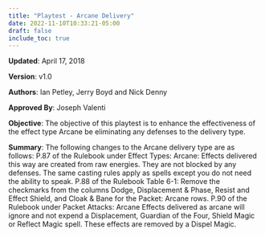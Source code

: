 ```yaml
---
title: "Playtest - Arcane Delivery"
date: 2022-11-10T10:33:21-05:00
draft: false
include_toc: true
---
```


**Updated**:  April	17, 2018

**Version**: v1.0

**Authors**:  Ian Petley, Jerry Boyd and Nick Denny

**Approved By**: Joseph Valenti

**Objective**: The objective of this playtest is to enhance the effectiveness of the effect type Arcane be eliminating any defenses to the delivery type.

**Summary**: The following changes to the Arcane delivery type are as follows:
P.87 of the Rulebook under Effect Types:
Arcane: Effects delivered this way are created from raw energies. They are not blocked by any defenses. The same casting rules apply as spells except you do not need the ability to speak.
P.88 of the Rulebook Table 6-1:
Remove the checkmarks from the columns Dodge, Displacement & Phase, Resist and Effect Shield, and Cloak & Bane for the Packet: Arcane rows.
P.90 of the Rulebook under Packet Attacks:
Arcane <spell name or effect>
Effects delivered as arcane will ignore and not expend a Displacement, Guardian of the Four, Shield Magic or Reflect Magic spell. These effects are removed by a Dispel Magic.